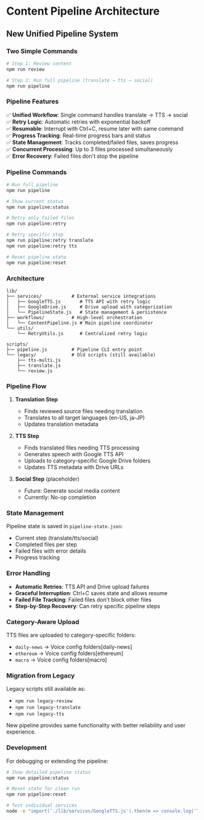 # Content Pipeline Architecture

## New Unified Pipeline System

### Two Simple Commands

```bash
# Step 1: Review content
npm run review

# Step 2: Run full pipeline (translate → tts → social)
npm run pipeline
```

### Pipeline Features

✅ **Unified Workflow**: Single command handles translate → TTS → social  
✅ **Retry Logic**: Automatic retries with exponential backoff  
✅ **Resumable**: Interrupt with Ctrl+C, resume later with same command  
✅ **Progress Tracking**: Real-time progress bars and status  
✅ **State Management**: Tracks completed/failed files, saves progress  
✅ **Concurrent Processing**: Up to 3 files processed simultaneously  
✅ **Error Recovery**: Failed files don't stop the pipeline

### Pipeline Commands

```bash
# Run full pipeline
npm run pipeline

# Show current status
npm run pipeline:status

# Retry only failed files
npm run pipeline:retry

# Retry specific step
npm run pipeline:retry translate
npm run pipeline:retry tts

# Reset pipeline state
npm run pipeline:reset
```

### Architecture

```
lib/
├── services/           # External service integrations
│   ├── GoogleTTS.js       # TTS API with retry logic
│   ├── GoogleDrive.js     # Drive upload with categorization
│   └── PipelineState.js   # State management & persistence
├── workflows/          # High-level orchestration
│   └── ContentPipeline.js # Main pipeline coordinator
└── utils/
    └── RetryUtils.js      # Centralized retry logic

scripts/
├── pipeline.js         # Pipeline CLI entry point
└── legacy/             # Old scripts (still available)
    ├── tts-multi.js
    ├── translate.js
    └── review.js
```

### Pipeline Flow

1. **Translation Step**
   - Finds reviewed source files needing translation
   - Translates to all target languages (en-US, ja-JP)
   - Updates translation metadata

2. **TTS Step**
   - Finds translated files needing TTS processing
   - Generates speech with Google TTS API
   - Uploads to category-specific Google Drive folders
   - Updates TTS metadata with Drive URLs

3. **Social Step** (placeholder)
   - Future: Generate social media content
   - Currently: No-op completion

### State Management

Pipeline state is saved in `pipeline-state.json`:

- Current step (translate/tts/social)
- Completed files per step
- Failed files with error details
- Progress tracking

### Error Handling

- **Automatic Retries**: TTS API and Drive upload failures
- **Graceful Interruption**: Ctrl+C saves state and allows resume
- **Failed File Tracking**: Failed files don't block other files
- **Step-by-Step Recovery**: Can retry specific pipeline steps

### Category-Aware Upload

TTS files are uploaded to category-specific folders:

- `daily-news` → Voice config folders[daily-news]
- `ethereum` → Voice config folders[ethereum]
- `macro` → Voice config folders[macro]

### Migration from Legacy

Legacy scripts still available as:

- `npm run legacy-review`
- `npm run legacy-translate`
- `npm run legacy-tts`

New pipeline provides same functionality with better reliability and user experience.

### Development

For debugging or extending the pipeline:

```bash
# Show detailed pipeline status
npm run pipeline:status

# Reset state for clean run
npm run pipeline:reset

# Test individual services
node -e "import('./lib/services/GoogleTTS.js').then(m => console.log('TTS service OK'))"
```
